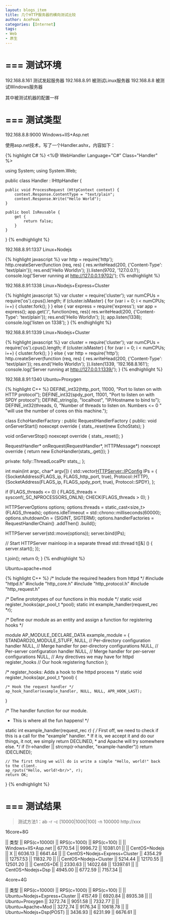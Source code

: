 ```yaml
---
layout: blogs_item
title: 几个HTTP服务器的横向测试比较
author: AcePeak
categories: [Internet]
tags: 
- Web
- 原生
---
```



===
测试环境
===

192.168.8.161		测试发起服务器
192.168.8.91		被测试Linux服务器
192.168.8.8		被测试Windows服务器

其中被测试机器的配置一样

===
测试类型
===

192.168.8.8:9000		Windows+IIS+Asp.net

使用asp.net技术，写了一个Handler.ashx，内容如下：


{% highlight C#  %}
<%@ WebHandler Language="C#" Class="Handler" %>

using System;
using System.Web;

public class Handler : IHttpHandler {
    
    public void ProcessRequest (HttpContext context) {
        context.Response.ContentType = "text/plain";
        context.Response.Write("Hello World");
    }
 
    public bool IsReusable {
        get {
            return false;
        }
    }
}
{% endhighlight %}


192.168.8.91:1337	Linux+Nodejs

{% highlight javascript  %}
var http = require('http');
http.createServer(function (req, res) {
  res.writeHead(200, {'Content-Type': 'text/plain'});
  res.end('Hello World\n');
}).listen(9702, '127.0.0.1');
console.log('Server running at http://127.0.0.1:9702/');
{% endhighlight %}

192.168.8.91:1338	Linux+Nodejs+Express+Cluster

{% highlight javascript  %}
var cluster = require('cluster');
var numCPUs = require('os').cpus().length;
if (cluster.isMaster) {
  for (var i = 0; i < numCPUs; i++) {
    cluster.fork();
  }
} else {
    var express = require('express');
    var app = express();
    app.get('/', function(req, res){
                res.writeHead(200, {'Content-Type': 'text/plain'});
                res.end('Hello World\n');
    });
    app.listen(1338);
    console.log('listen on 1338');
}
{% endhighlight %}

192.168.8.91:1339	Linux+Nodejs+Cluster

{% highlight javascript  %}
var cluster = require('cluster');
var numCPUs = require('os').cpus().length;
if (cluster.isMaster) {
  for (var i = 0; i < numCPUs; i++) {
    cluster.fork();
  }
} else {
    var http = require('http');
	http.createServer(function (req, res) {
		res.writeHead(200, {'Content-Type': 'text/plain'});
		res.end('Hello World\n');
	}).listen(1339, '192.168.8.161');
	console.log('Server running at http://127.0.0.1:1339/');
}
{% endhighlight %}

192.168.8.91:1340	Ubuntu+Proxygen

{% highlight C++  %}
DEFINE_int32(http_port, 11000, "Port to listen on with HTTP protocol");
DEFINE_int32(spdy_port, 11001, "Port to listen on with SPDY protocol");
DEFINE_string(ip, "localhost", "IP/Hostname to bind to");
DEFINE_int32(threads, 0, "Number of threads to listen on. Numbers <= 0 "
             "will use the number of cores on this machine.");

class EchoHandlerFactory : public RequestHandlerFactory {
 public:
  void onServerStart() noexcept override {
    stats_.reset(new EchoStats);
  }

  void onServerStop() noexcept override {
    stats_.reset();
  }

  RequestHandler* onRequest(RequestHandler*, HTTPMessage*) noexcept override {
    return new EchoHandler(stats_.get());
  }

 private:
  folly::ThreadLocalPtr<EchoStats> stats_;
};

int main(int argc, char* argv[]) {
  std::vector<HTTPServer::IPConfig> IPs = {
    {SocketAddress(FLAGS_ip, FLAGS_http_port, true), Protocol::HTTP},
    {SocketAddress(FLAGS_ip, FLAGS_spdy_port, true), Protocol::SPDY},
  };

  if (FLAGS_threads <= 0) {
    FLAGS_threads = sysconf(_SC_NPROCESSORS_ONLN);
    CHECK(FLAGS_threads > 0);
  }

  HTTPServerOptions options;
  options.threads = static_cast<size_t>(FLAGS_threads);
  options.idleTimeout = std::chrono::milliseconds(60000);
  options.shutdownOn = {SIGINT, SIGTERM};
  options.handlerFactories = RequestHandlerChain()
      .addThen<EchoHandlerFactory>()
      .build();

  HTTPServer server(std::move(options));
  server.bind(IPs);

  // Start HTTPServer mainloop in a separate thread
  std::thread t([&] () {
    server.start();
  });

  t.join();
  return 0;
}
{% endhighlight %}


Ubuntu+apache+mod

{% highlight C++  %}
/* Include the required headers from httpd */
#include "httpd.h"
#include "http_core.h"
#include "http_protocol.h"
#include "http_request.h"

/* Define prototypes of our functions in this module */
static void register_hooks(apr_pool_t *pool);
static int example_handler(request_rec *r);

/* Define our module as an entity and assign a function for registering hooks  */

module AP_MODULE_DECLARE_DATA   example_module =
{
    STANDARD20_MODULE_STUFF,
    NULL,            // Per-directory configuration handler
    NULL,            // Merge handler for per-directory configurations
    NULL,            // Per-server configuration handler
    NULL,            // Merge handler for per-server configurations
    NULL,            // Any directives we may have for httpd
    register_hooks   // Our hook registering function
};


/* register_hooks: Adds a hook to the httpd process */
static void register_hooks(apr_pool_t *pool) 
{
    
    /* Hook the request handler */
    ap_hook_handler(example_handler, NULL, NULL, APR_HOOK_LAST);
}

/* The handler function for our module.
 * This is where all the fun happens!
 */

static int example_handler(request_rec *r)
{
    /* First off, we need to check if this is a call for the "example" handler.
     * If it is, we accept it and do our things, it not, we simply return DECLINED,
     * and Apache will try somewhere else.
     */
    if (!r->handler || strcmp(r->handler, "example-handler")) return (DECLINED);
    
    // The first thing we will do is write a simple "Hello, world!" back to the client.
    ap_rputs("Hello, world!<br/>", r);
    return OK;
}
{% endhighlight %}

===
测试结果
===

> 测试方法1：ab -r -c [10000|1000|100] -n 100000 http://xxx

16core+8G

|| 类型 || RPS(c=10000) || RPS(c=1000) || RPS(c=100) ||
|| Windows+IIS+Asp.net || 6770.54 || 9996.72 || 10381.01 ||
|| CentOS+Nodejs || X || 6036.13 || 6641.44 ||
|| CentOS+Nodejs+Express+Cluster || 4354.29 || 12757.53 || 11832.70 ||
|| CentOS+Nodejs+Cluster || 5214.44 || 12170.55 || 12501.20 ||
|| CentOS+DE || 2330.63 || 14022.68 || 13397.61 ||
|| CentOS+Nodejs+Dsp || 4945.00 || 6772.59 || 7157.34 ||


4core+4G

|| 类型 || RPS(c=10000) || RPS(c=1000) || RPS(c=100) ||
|| Ubuntu+Nodejs+Express+Cluster || 4157.49 || 6920.84 || 8935.38 ||
|| Ubuntu+Proxygen || 3272.74 || 9051.58 || 7332.77 ||
|| Ubuntu+Apache+Mod || 3272.74 || 9176.34 || 10618.78 ||
|| Ubuntu+Nodejs+Dsp(POST) || 3436.93 || 6231.99 || 6676.61 ||
